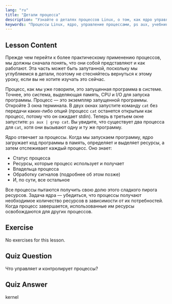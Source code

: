 ```yaml
---
lang: "ru"
title: "Детали процесса"
description: "Узнайте о деталях процессов Linux, о том, как ядро управляет ресурсами, и что такое процессы. Поймите концепции процессов для начинающих."
keywords: "Процессы Linux, ядро, управление процессами, ps aux, учебник Linux, руководство для начинающих"
---
```


## Lesson Content

Прежде чем перейти к более практическому применению процессов, мы должны сначала понять, что они собой представляют и как работают. Эта часть может быть запутанной, поскольку мы углубляемся в детали, поэтому не стесняйтесь вернуться к этому уроку, если вы не хотите изучать это сейчас.

Процесс, как мы уже говорили, это запущенная программа в системе. Точнее, это система, выделяющая память, CPU и I/O для запуска программы. Процесс — это экземпляр запущенной программы. Откройте 3 окна терминала. В двух окнах запустите команду `cat` без передачи каких-либо опций (процесс `cat` останется открытым как процесс, потому что он ожидает stdin). Теперь в третьем окне запустите: `ps aux | grep cat`. Вы увидите, что существует два процесса для `cat`, хотя они вызывают одну и ту же программу.

Ядро отвечает за процессы. Когда мы запускаем программу, ядро загружает код программы в память, определяет и выделяет ресурсы, а затем отслеживает каждый процесс. Оно знает:

- Статус процесса
- Ресурсы, которые процесс использует и получает
- Владельца процесса
- Обработку сигналов (подробнее об этом позже)
- И, по сути, все остальное

Все процессы пытаются получить свою долю этого сладкого пирога ресурсов. Задача ядра — убедиться, что процессы получают необходимое количество ресурсов в зависимости от их потребностей. Когда процесс завершается, использованные им ресурсы освобождаются для других процессов.

## Exercise

No exercises for this lesson.

## Quiz Question

Что управляет и контролирует процессы?

## Quiz Answer

kernel
